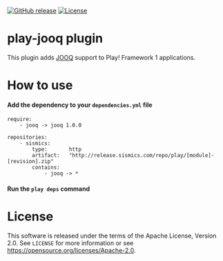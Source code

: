 [![GitHub release](https://img.shields.io/github/release/sismics/play-jooq.svg?style=flat-square)](https://github.com/sismics/play-jooq/releases/latest)
[![License](https://img.shields.io/badge/License-Apache%202.0-blue.svg)](https://opensource.org/licenses/Apache-2.0)

# play-jooq plugin

This plugin adds [JOOQ](http://http://www.jooq.org/) support to Play! Framework 1 applications.

# How to use

####  Add the dependency to your `dependencies.yml` file

```
require:
    - jooq -> jooq 1.0.0

repositories:
    - sismics:
        type:       http
        artifact:   "http://release.sismics.com/repo/play/[module]-[revision].zip"
        contains:
            - jooq -> *

```
####  Run the `play deps` command

# License

This software is released under the terms of the Apache License, Version 2.0. See `LICENSE` for more
information or see <https://opensource.org/licenses/Apache-2.0>.
